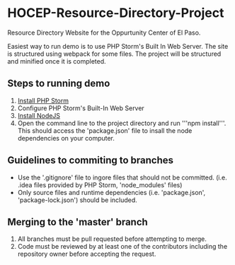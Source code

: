 # HOCEP-Resource-Directory-Project
Resource Directory Website for the Oppurtunity Center of El Paso.

Easiest way to run demo is to use PHP Storm's Built In Web Server.
The site is structured using webpack for some files. The project will be structured and minified once it is completed.

## Steps to running demo

1. [Install PHP Storm](https://www.jetbrains.com/phpstorm/)
2. Configure PHP Storm's Built-In Web Server
3. [Install NodeJS](https://nodejs.org/en/)
4. Open the command line to the project directory and run '''npm install'''. This should access the 'package.json' file to insall the node dependencies on your computer.

## Guidelines to commiting to branches

* Use the '.gitignore' file to ingore files that should not be committed. (i.e. .idea files provided by PHP Storm, 'node_modules' files)
* Only source files and runtime dependencies (i.e. 'package.json', 'package-lock.json') should be included.

## Merging to the 'master' branch
1. All branches must be pull requested before attempting to merge.
2. Code must be reviewed by at least one of the contributors including the repository owner before accepting the request.